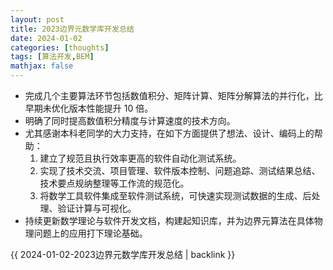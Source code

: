 ```yaml
---
layout: post
title: 2023边界元数学库开发总结
date: 2024-01-02
categories: [thoughts]
tags: [算法开发,BEM]
mathjax: false
---
```


-   完成几个主要算法环节包括数值积分、矩阵计算、矩阵分解算法的并行化，比早期未优化版本性能提升 10 倍。
-   明确了同时提高数值积分精度与计算速度的技术方向。
-   尤其感谢本科老同学的大力支持，在如下方面提供了想法、设计、编码上的帮助：
    1.  建立了规范且执行效率更高的软件自动化测试系统。
    2.  实现了技术交流、项目管理、软件版本控制、问题追踪、测试结果总结、技术要点规纳整理等工作流的规范化。
    3.  将数学工具软件集成至软件测试系统，可快速实现测试数据的生成、后处理、验证计算与可视化。
-   持续更新数学理论与软件开发文档，构建起知识库，并为边界元算法在具体物理问题上的应用打下理论基础。

{{ 2024-01-02-2023边界元数学库开发总结 | backlink }}
